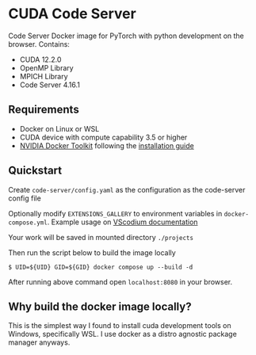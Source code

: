 # CUDA Code Server
Code Server Docker image for PyTorch with python development on the browser. Contains:
- CUDA 12.2.0
- OpenMP Library
- MPICH Library
- Code Server 4.16.1

## Requirements
- Docker on Linux or WSL
- CUDA device with compute capability 3.5 or higher
- [NVIDIA Docker Toolkit](https://github.com/ghokun/nvidia-docker-host) following the [installation guide](https://docs.nvidia.com/datacenter/cloud-native/container-toolkit/install-guide.html#installing-on-ubuntu-and-debian)


## Quickstart
Create ```code-server/config.yaml``` as the configuration as the code-server config file

Optionally modify ```EXTENSIONS_GALLERY``` to environment variables in ```docker-compose.yml```. Example usage on [VScodium documentation](https://github.com/VSCodium/vscodium/blob/master/DOCS.md#how-to-use-a-different-extension-gallery)

Your work will be saved in mounted directory `./projects`

Then run the script below to build the image locally
```
$ UID=${UID} GID=${GID} docker compose up --build -d
```
After running above command open `localhost:8080` in your browser. 

## Why build the docker image locally?
This is the simplest way I found to install cuda development tools on Windows, specifically WSL. I use docker as a distro agnostic package manager anyways.